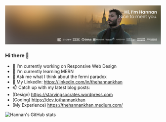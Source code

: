 [![Hannan has a lot of ideas.](https://github.com/thehannankhan/thehannankhan/blob/main/LinkedIn%20Banner%2001.jpg?raw=true)](https://www.Twitter.com/HannanKhan_)

### Hi there 👋
- 🔭 I’m currently working on Responsive Web Design
- 🌱 I’m currently learning MERN
- 💬 Ask me what I think about the fermi paradox 
- 🏢 My LinkedIn: https://linkedin.com/in/thehannankhan
- 📫 Catch up with my latest blog posts:
- (Design) https://starvingsocrates.wordpress.com
- (Coding) https://dev.to/hannankhan
- (My Experience) https://thehannankhan.medium.com/


![Hannan's GitHub stats](https://github-readme-stats.vercel.app/api?username=thehannankhan&show_icons=true&theme=tokyonight)
<!--
**thehannankhan/thehannankhan** is a ✨ _special_ ✨ repository because its `README.md` (this file) appears on your GitHub profile.

Here are some ideas to get you started:

- 🔭 I’m currently working on ...
- 🌱 I’m currently learning ...
- 👯 I’m looking to collaborate on ...
- 🤔 I’m looking for help with ...
- 💬 Ask me about ...
- 📫 How to reach me: ...
- 😄 Pronouns: ...
- ⚡ Fun fact: ...
-->
